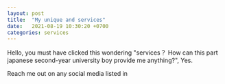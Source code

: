 ```yaml
---
layout: post
title:  "My unique and services"
date:   2021-08-19 10:30:20 +0700
categories: services
---
```

Hello, you must have clicked this wondering "services？ How can this part japanese second-year university boy provide me anything?", Yes.

Reach me out on any social media listed in 